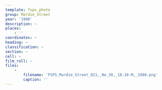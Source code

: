 ```yaml
---
template: fsps_photo
group: Mardie_Street
year: '1980'
description: ~
places:
    - ''
coordinates: ~
heading: ~
classification: ~
section: ~
cell: ~
film_roll: ~
files:
    -
        filename: 'FSPS_Mardie_Street_021,_No_30,_18-10-M,_1980.png'
        caption: ''
---
```

